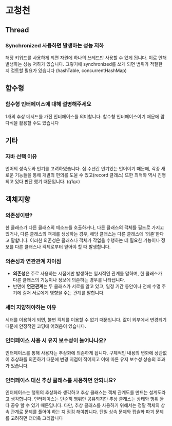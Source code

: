 # 고청천

## Thread

### Synchronized 사용하면 발생하는 성능 저하

해당 키워드를 사용하게 되면 자원에 하나의 쓰레드만 사용할 수 있게 됩니다. 이로 인해 발생하는 성능 저하가 있습니다. 그렇기에 synchronized를 쓰게 되면 범위가 적절한 지 검토할 필요가 있습니다 (hashTable, concurrentHashMap)

## 함수형

### 함수형 인터페이스에 대해 설명해주세요

1개의 추상 메서드를 가진 인터페이스를 의미합니다. 함수형 인터페이스이기 때문에 람다식을 활용할 수도 있습니다

## 기타

### 자바 선택 이유

언어의 성숙도와 인기를 고려하였습니다. 십 수년간 인기있는 언어이기 때문에, 각종 새로운 기능들을 통해 개발의 편의를 도울 수 있고(record 클래스) 또한 최적화 역시 진행 되고 있다 판단 했기 때문입니다. (g1gc)

## 객체지향

### 의존성이란?

한 클래스가 다른 클래스의 메소드를 호출하거나, 다른 클래스의 객체를 필드로 가지고 있거나, 다른 클래스의 객체를 생성하는 경우, 해당 클래스는 다른 클래스에 '의존'한다고 말합니다. 이러한 의존성은 클래스나 객체가 작업을 수행하는 데 필요한 기능이나 정보를 다른 클래스나 객체로부터 얻어야 할 때 발생합니다.

### 의존성과 연관관계 차이점

* **의존성**은 주로 사용하는 시점에만 발생하는 일시적인 관계를 말하며, 한 클래스가 다른 클래스의 기능이나 정보에 의존하는 경우를 나타냅니다.
* 반면에 **연관관계**는 두 클래스가 서로를 알고 있고, 일정 기간 동안이나 전체 수명 주기에 걸쳐 서로에게 영향을 주는 관계를 말합니다.

### 세터 지양해야하는 이유

세터를 이용하게 되면, 불변 객체를 이용할 수 없기 때문입니다. 값이 외부에서 변경되기 때문에 안정적인 코딩에 어려움이 있습니다.

### 인터페이스 사용 시 유지 보수성이 늘어나나요?

인터페이스를 통해 사용자는 추상화에 의존하게 됩니다. 구체적인 내용의 변화에 상관없이 추상화를 의존하기 때문에 변경 지점이 적어지고 이에 따른 유지 보수성 상승의 효과가 있습니다.

### 인터페이스 대신 추상 클래스를 사용하면 안되나요?

인터페이스는 행위의 추상화라 생각하고 추상 클래스는 객체 관계도를 만드는 설계도라고 생각합니다. 인터페이스는 단순히 행위만 공유되지만 추상 클래스는 상태와 행위 둘 다 공유 할 수 있기 때문입니다. 다만, 추상 클래스를 사용하기 위해서는 정말 객체의 상속 관계로 문제를 풀어야 하는 지 점검 해야합니다. 단일 상속 문제와 캡슐화 파괴 문제를 고려하면 더더욱 그러합니다
